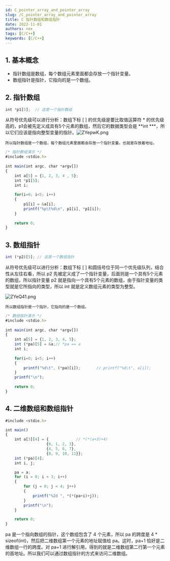 ```yaml
---
id: C_pointer_array_and_pointer_array
slug: /C_pointer_array_and_pointer_array
title: C 指针数组和数组指针
date: 2022-11-01
authors: nox
tags: [C/C++]
keywords: [C/C++]
---
```


<!-- truncate -->

## 1. 基本概念

+ 指针数组是数组，每个数组元素里面都会存放一个指针变量。
+ 数组指针是指针，它指向的是一个数组。

## 2. 指针数组

```jsx showLineNumbers
int *p1[5];  // 这是一个指针数组
```

从符号优先级可以进行分析：数组下标 [ ] 的优先级是要比取值运算符 * 的优先级高的，p1会被先定义成具有5个元素的数组，然后它的数据类型会是 **int ***，所以它们应该是指向整型变量的指针。![ZYepwK.png](https://www.helloimg.com/images/2022/11/01/ZYepwK.png)

`所以指针数组是一个数组，每个数组元素里面都会存放一个指针变量。也就是存放着地址。`

```jsx showLineNumbers
/* 指针数组演示 */
#include <stdio.h>
 
int main(int argc, char *argv[])
{
	int a[5] = {1, 2, 3, 4 , 5};
	int *p1[5];
	int i;
    
	for(i=0; i<5; i++)
	{
		p1[i] = &a[i];
        printf("%p\t%d\n", p1[i], *p1[i]);
	}
    
    return 0;
}
```

## 3. 数组指针

```jsx showLineNumbers
int (*p2)[5]; // 这是一个数组指针
```

从符号优先级可以进行分析：数组下标 [ ] 和圆括号位于同一个优先级队列，结合性从左往右看，所以 p2 先被定义成了一个指针变量，后面则是一个具有5个元素的数组，所以指针变量 p2 就是指向一个具有5个元素的数组，由于指针变量的类型就是它所指向的类型，所以 int 就是定义数组元素的类型为整型。

![ZYeQ41.png](https://www.helloimg.com/images/2022/11/01/ZYeQ41.png)

`所以数组指针是一个指针，它指向的是一个数组。`

```jsx showLineNumbers
/* 数组指针演示 */
#include <stdio.h>
 
int main(int argc, char *argv[])
{
	int a[5] = {1, 2, 3, 4, 5};
	int (*pa)[5] = &a;// *pa == a
	int i;
    
	for(i=0; i<5; i++)
	{
		printf("%d\t", (*pa)[i]);		// printf("%d\t", a[i]);
	}
	printf("\n");
    
	return 0;
}
```

## 4. 二维数组和数组指针

```jsx showLineNumbers
#include <stdio.h>

int main()
{
    int a[3][4] = {            // *(*(a+3)+4)
                  {0, 1, 2, 3},
                  {4, 5, 6, 7},
                  {8, 9, 10, 11}};
    int (*pa)[4]; 
    int i, j;

    pa = a;        
    for (i = 0; i < 3; i++)
    {
        for (j = 0; j < 4; j++)
        {
            printf("%2d ", *(*(pa+i)+j));
        }
        printf("\n");
    }

    return 0;	
}
```

pa 是一个指向数组的指针，这个数组包含了 4 个元素，所以 pa 的跨度是 4 * sizeof(int)，然后把二维数组第一个元素的地址赋值给 pa。这时，pa+1 恰好是二维数组一行的跨度。对 pa+1 进行解引用，得到的就是二维数组第二行第一个元素的首地址。所以我们可以通过数组指针的方式来访问二维数组。
